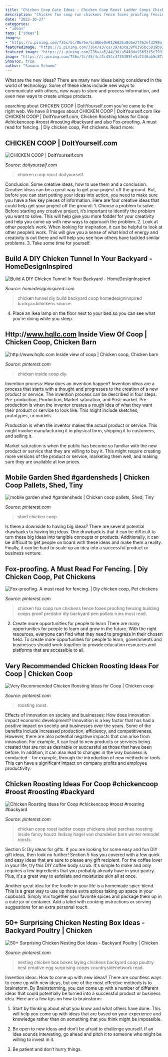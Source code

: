 ```yaml
---
title: "Chicken Coop Gate Ideas ~ Chicken Coop Roost Ladder Coops Chickens Shed Perches Roosting Inside Fancy Houzz Lindsay Hagel Von Chandelier Barn Winter Remodel Roosts"
description: "Chicken fox coop run chickens fence foxes proofing fencing building coops proof predator diy backyard pen pollaio runs must read"
date: "2022-10-27"
categories:
- "ideas"
tags: ["ideas"]
images:
- "https://i.pinimg.com/736x/5c/86/6e/5c866e0e0126836a8d6e27462ef3298a.jpg"
featuredImage: "https://i.pinimg.com/736x/a3/ca/39/a3ca39f0395bc5019b92d5e952d53e93.jpg"
featured_image: "https://i.pinimg.com/736x/a5/44/3d/a5443da95693f5c799741acf24c8e099.jpg"
image: "https://i.pinimg.com/736x/3c/45/4c/3c454c4735389fe5a7146ab5c87a1988.jpg"
ShowToc: true
author: "Susana Schumm"
---
```



What are the new ideas?
There are many new ideas being considered in the world of technology. Some of these ideas include new ways to communicate with others, new ways to store and process information, and even new ways to create unique products.

	

		
searching about CHICKEN COOP | DoItYourself.com you've came to the right web. We have 8 Images about CHICKEN COOP | DoItYourself.com like CHICKEN COOP | DoItYourself.com, Chicken Roosting Ideas for Coop #chickencoop #roost #roosting #backyard and also Fox-proofing. A must read for fencing. | Diy chicken coop, Pet chickens. Read more:
		
    
## CHICKEN COOP | DoItYourself.com

<img loading=lazy src="https://www.doityourself.com/images/did_it_myself/52753/059E9451-42A4-423E-86F7-0AB04CCC6249_1528669861.jpeg" onerror="this.onerror=null;this.src='https://tse3.mm.bing.net/th?id=OIP._HA6LeCBfX77nXP3irwd4QHaJ4&amp;pid=15.1';" alt="CHICKEN COOP | DoItYourself.com">

_Source: doityourself.com_

>chicken coop roost doityourself. 

	

Conclusion: Some creative ideas, how to use them and a conclusion.
Creative ideas can be a great way to get your project off the ground. But, before you can start putting your ideas into action, you need to make sure you have a few key pieces of information. Here are four creative ideas that could help get your project off the ground: 1. Choose a problem to solve. Before starting any creative project, it’s important to identify the problem you want to solve. This will help give you more fodder for your creativity and help you come up with new ways to approach the problem. 2. Look at other people’s work. When looking for inspiration, it can be helpful to look at other people’s work. This will give you a sense of what kind of energy and creativity is out there and will help you see how others have tackled similar problems. 3. Take some time for yourself.

    
## Build A DIY Chicken Tunnel In Your Backyard - HomeDesignInspired

<img loading=lazy src="http://www.homedesigninspired.com/wp-content/uploads/2017/10/backyard-chicken-coop-with-tunnel-7.jpg" onerror="this.onerror=null;this.src='https://tse4.mm.bing.net/th?id=OIP.Ypw4dy35L8uikcWsk9J7qgHaJ4&amp;pid=15.1';" alt="Build A DIY Chicken Tunnel In Your Backyard - HomeDesignInspired">

_Source: homedesigninspired.com_

>chicken tunnel diy build backyard coop homedesigninspired backyardchickens source. 

	

4. Place an Ikea lamp on the floor next to your bed so you can see what you're doing while you sleep.

    
## Http://www.hqllc.com Inside View Of Coop | Chicken Coop, Chicken Barn

<img loading=lazy src="https://i.pinimg.com/736x/f2/30/7c/f2307c1c5f1d4072c0dfd62e2488d385.jpg" onerror="this.onerror=null;this.src='https://tse3.mm.bing.net/th?id=OIP.vWyj9Fo3hZZQbpPrc_5bngHaJ3&amp;pid=15.1';" alt="http://www.hqllc.com Inside view of coop | Chicken coop, Chicken barn">

_Source: pinterest.com_

>chicken inside coop diy. 

	

Invention process: How does an invention happen?
Invention ideas are a process that starts with a thought and progresses to the creation of a new product or service. The invention process can be described in four steps: Pre-production, Production, Market saturation, and Post-market.
Pre-production is when the inventor creates a rough idea of what they want their product or service to look like. This might include sketches, prototypes, or models.

Production is when the inventor makes the actual product or service. This might involve manufacturing it in physical form, shipping it to customers, and selling it.

Market saturation is when the public has become so familiar with the new product or service that they are willing to buy it. This might require creating more versions of the product or service, marketing them well, and making sure they are available at low prices.

    
## Mobile Garden Shed #gardensheds | Chicken Coop Pallets, Shed, Tiny

<img loading=lazy src="https://i.pinimg.com/736x/a5/44/3d/a5443da95693f5c799741acf24c8e099.jpg" onerror="this.onerror=null;this.src='https://tse3.mm.bing.net/th?id=OIP.RsQW8dSp8xhppcs8lRUgBgHaJ4&amp;pid=15.1';" alt="mobile garden shed #gardensheds | Chicken coop pallets, Shed, Tiny">

_Source: pinterest.com_

>shed chicken coop. 

	

Is there a downside to having big ideas?
There are several potential drawbacks to having big ideas. One drawback is that it can be difficult to turn these big ideas into tangible concepts or products. Additionally, it can be difficult to get people on board with these ideas and make them a reality. Finally, it can be hard to scale up an idea into a successful product or business venture.

    
## Fox-proofing. A Must Read For Fencing. | Diy Chicken Coop, Pet Chickens

<img loading=lazy src="https://i.pinimg.com/736x/5c/86/6e/5c866e0e0126836a8d6e27462ef3298a.jpg" onerror="this.onerror=null;this.src='https://tse1.mm.bing.net/th?id=OIP.bqPfmxGMAbgK2tPsOPJzwQAAAA&amp;pid=15.1';" alt="Fox-proofing. A must read for fencing. | Diy chicken coop, Pet chickens">

_Source: pinterest.com_

>chicken fox coop run chickens fence foxes proofing fencing building coops proof predator diy backyard pen pollaio runs must read. 

	

2) Create more opportunities for people to learn
There are many opportunities for people to learn and grow in the future. With the right resources, everyone can find what they need to progress in their chosen field. To create more opportunities for people to learn, governments and businesses should work together to provide education resources and platforms that are accessible to all.

    
## Very Recommended Chicken Roosting Ideas For Coop | Chicken Coop

<img loading=lazy src="https://i.pinimg.com/736x/d8/4a/8d/d84a8d0e55a78a426f137ce9985b1e38.jpg" onerror="this.onerror=null;this.src='https://tse4.mm.bing.net/th?id=OIP.vqEyg0TZDN6lKb7VvCeOqAHaJ4&amp;pid=15.1';" alt="Very Recommended Chicken Roosting Ideas for Coop | Chicken coop">

_Source: pinterest.com_

>roosting roost. 

	

Effects of innovation on society and businesses: How does innovation impact economic development?
Innovation is a key factor that has had a positive impact on society and businesses over the years. Some of the benefits include increased production, efficiency, and competitiveness. However, there are also potential negative impacts that can arise from innovation. For example, it can lead to new products or services being created that are not as desirable or successful as those that have been before. In addition, it can also lead to changes in the way business is conducted – for example, through the introduction of new methods or tools. This can have a significant impact on company profits and employee productivity.

    
## Chicken Roosting Ideas For Coop #chickencoop #roost #roosting #backyard

<img loading=lazy src="https://i.pinimg.com/736x/3c/45/4c/3c454c4735389fe5a7146ab5c87a1988.jpg" onerror="this.onerror=null;this.src='https://tse2.mm.bing.net/th?id=OIP.KRZ28cnXqJoO0GrUHMLHvQHaJ3&amp;pid=15.1';" alt="Chicken Roosting Ideas for Coop #chickencoop #roost #roosting #backyard">

_Source: pinterest.com_

>chicken coop roost ladder coops chickens shed perches roosting inside fancy houzz lindsay hagel von chandelier barn winter remodel roosts. 

	

Section 5: Diy ideas for gifts.
If you are looking for some easy and fun DIY gift ideas, then look no further! Section 5 has you covered with a few quick and easy ideas that are sure to please any gift recipient.
For the coffee lover in your life, try this DIY coffee body scrub. It's simple to make and only requires a few ingredients that you probably already have in your pantry. Plus, it's a great way to exfoliate and moisturize skin all at once.

Another great idea for the foodie in your life is a homemade spice blend. This is a great way to use up those extra spices taking up space in your cupboard. Simply mix together your favorite spices and package them up in a cute jar or container. Add a label with cooking instructions or serving suggestions for an extra personal touch.

    
## 50+ Surprising Chicken Nesting Box Ideas - Backyard Poultry | Chicken

<img loading=lazy src="https://i.pinimg.com/736x/a3/ca/39/a3ca39f0395bc5019b92d5e952d53e93.jpg" onerror="this.onerror=null;this.src='https://tse1.mm.bing.net/th?id=OIP.mVe3YDlHNvZElJsOnsfaDQHaJ3&amp;pid=15.1';" alt="50+ Surprising Chicken Nesting Box Ideas - Backyard Poultry | Chicken">

_Source: pinterest.com_

>nesting chicken box boxes laying chickens backyard coop poultry nest creative egg surprising coops countrysidenetwork read. 

	

Invention ideas: How to come up with new ideas?
There are countless ways to come up with new ideas, but one of the most effective methods is to brainstorm. By Brainstorming, you can come up with a number of different ideas that could potentially be turned into a successful product or business idea. Here are a few tips on how to brainstorm:
1. Start by thinking about what you know and what others have done. This will help you come up with ideas that are based on your experience and knowledge rather than on something that you think might be impossible.

2. Be open to new ideas and don’t be afraid to challenge yourself. If an idea sounds interesting, go ahead and pitch it to someone who might be willing to invest in it.

3. Be patient and don’t hurry things.

